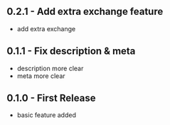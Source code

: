 ## 0.2.1 - Add extra exchange feature
* add extra exchange 

## 0.1.1 - Fix description & meta
* description more clear
* meta more clear

## 0.1.0 - First Release
* basic feature added
